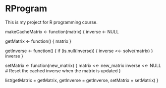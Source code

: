 # RProgram

This is my project for R programming course. 

makeCacheMatrix <- function(matrix) {
  inverse <- NULL
  
  getMatrix <- function() {
    matrix
  }
  
  getInverse <- function() {
    if (is.null(inverse)) {
      inverse <<- solve(matrix)
    }
    inverse
  }
  
  setMatrix <- function(new_matrix) {
    matrix <<- new_matrix
    inverse <<- NULL  # Reset the cached inverse when the matrix is updated
  }
  
  list(getMatrix = getMatrix, getInverse = getInverse, setMatrix = setMatrix)
}
